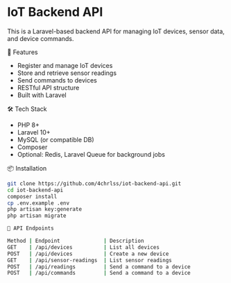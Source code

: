 # IoT Backend API

This is a Laravel-based backend API for managing IoT devices, sensor data, and device commands.

🚀 Features

- Register and manage IoT devices
- Store and retrieve sensor readings
- Send commands to devices
- RESTful API structure
- Built with Laravel

🛠️ Tech Stack

- PHP 8+
- Laravel 10+
- MySQL (or compatible DB)
- Composer
- Optional: Redis, Laravel Queue for background jobs

📦 Installation

```bash
git clone https://github.com/4chrlss/iot-backend-api.git
cd iot-backend-api
composer install
cp .env.example .env
php artisan key:generate
php artisan migrate

📡 API Endpoints

Method | Endpoint              | Description
GET    | /api/devices          | List all devices
POST   | /api/devices          | Create a new device
GET    | /api/sensor-readings  | List sensor readings
POST   | /api/readings         | Send a command to a device
POST   | /api/commands         | Send a command to a device





